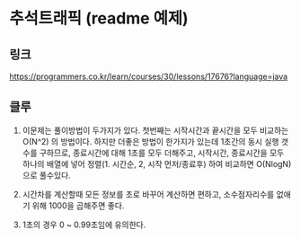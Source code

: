 # 추석트래픽 (readme 예제)

## 링크
https://programmers.co.kr/learn/courses/30/lessons/17676?language=java


## 클루
1. 이문제는 풀이방법이 두가지가 있다. 첫번째는 시작시간과 끝시간을 모두 비교하는 O(N^2) 의 방법이다. 
하지만 더좋은 방법이 한가지가 있는데 1초간의 동시 실행 갯수를 구하므로, 종료시간에 대해 1초를 모두 더해주고,
시작시간, 종료시간을 모두 하나의 배열에 넣어 정렬(1. 시간순, 2, 시작 먼저/종료후) 하여 비교하면 O(NlogN)으로 풀수있다.

2. 시간차를 계산할때 모든 정보를 초로 바꾸어 계산하면 편하고, 소수점자리수를 없애기 위해 1000을 곱해주면 좋다.

3. 1초의 경우 0 ~ 0.99초임에 유의한다.
